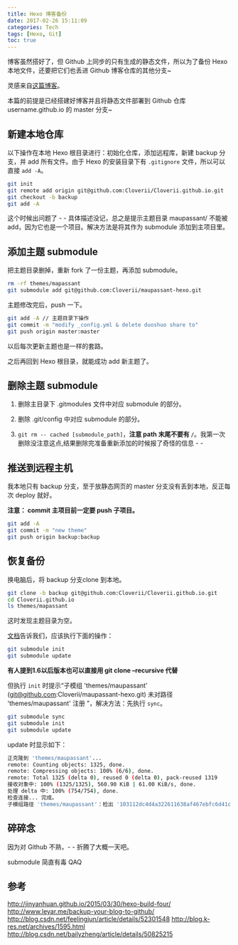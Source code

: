 ```yaml
---
title: Hexo 博客备份
date: 2017-02-26 15:11:09
categories: Tech
tags: [Hexo, Git]
toc: true
---
```


博客虽然搭好了，但 Github 上同步的只有生成的静态文件，所以为了备份 Hexo 本地文件，还要把它们也丢进 Github 博客仓库的其他分支~

<!--more-->

灵感来自[这篇博客](http://jinyanhuan.github.io/2015/03/30/hexo-build-four/)。

本篇的前提是已经搭建好博客并且将静态文件部署到 Github 仓库 username.github.io 的 master 分支~

## 新建本地仓库

以下操作在本地 Hexo 根目录进行：初始化仓库，添加远程库，新建 backup 分支，并 add 所有文件。由于 Hexo 的安装目录下有 `.gitignore` 文件，所以可以直接 `add -A`。

```bash
git init
git remote add origin git@github.com:Cloverii/Cloverii.github.io.git
git checkout -b backup
git add -A
```

这个时候出问题了 - - 具体描述没记，总之是提示主题目录 maupassant/ 不能被 add，因为它也是一个项目。解决方法是将其作为 submodule 添加到主项目里。

## 添加主题 submodule

把主题目录删掉，重新 fork 了一份主题，再添加 submodule。

```bash
rm -rf themes/mapassant
git submodule add git@github.com:Cloverii/maupassant-hexo.git
```

主题修改完后，push 一下。

```bash
git add -A // 主题目录下操作
git commit -m "modify _config.yml & delete duoshuo share to"
git push origin master:master 
```

以后每次更新主题也是一样的套路。

之后再回到 Hexo 根目录，就能成功 add 新主题了。

## 删除主题 submodule

1. 删除主目录下 .gitmodules 文件中对应 submodule 的部分。

2. 删除 .git/config 中对应 submodule 的部分。

3. `git rm -- cached [submodule_path]`，**注意 path 末尾不要有 `/`**。我第一次删除没注意这点,结果删除完准备重新添加的时候报了奇怪的信息 - -

## 推送到远程主机

我本地只有 backup 分支，至于放静态网页的 master 分支没有丢到本地，反正每次 deploy 就好。

**注意： commit 主项目前一定要 push 子项目。**

```bash
git add -A
git commit -m "new theme"
git push origin backup:backup
```

## 恢复备份

换电脑后，将 backup 分支clone 到本地。

```bash
git clone -b backup git@github.com:Cloverii/Cloverii.github.io.git
cd Cloverii.github.io
ls themes/mapassant
```

这时发现主题目录为空。

[文档](https://git-scm.com/book/zh/v1/Git-%E5%B7%A5%E5%85%B7-%E5%AD%90%E6%A8%A1%E5%9D%97)告诉我们，应该执行下面的操作：

```bash
git submodule init
git submodule update
```

**有人提到1.6以后版本也可以直接用 git clone –recursive 代替**

但执行 `init` 时提示“子模组 'themes/maupassant' (git@github.com:Cloverii/maupassant-hexo.git) 未对路径 'themes/maupassant' 注册
”，解决方法：先执行 `sync`。

```bash
git submodule sync
git submodule init
git submodule update
```

update 时显示如下：

```bash
正克隆到 'themes/maupassant'...
remote: Counting objects: 1325, done.
remote: Compressing objects: 100% (6/6), done.
remote: Total 1325 (delta 0), reused 0 (delta 0), pack-reused 1319
接收对象中: 100% (1325/1325), 560.90 KiB | 61.00 KiB/s, done.
处理 delta 中: 100% (754/754), done.
检查连接... 完成。
子模组路径 'themes/maupassant'：检出 '103112dc4d4a322611638af467ebfc6d41c1ec16'
```

## 碎碎念

因为对 Github 不熟，- - 折腾了大概一天吧。

submodule 简直有毒 QAQ

## 参考
http://jinyanhuan.github.io/2015/03/30/hexo-build-four/
http://www.leyar.me/backup-your-blog-to-github/
http://blog.csdn.net/feelingjun/article/details/52301548
http://blog.k-res.net/archives/1595.html
http://blog.csdn.net/bailyzheng/article/details/50825215
